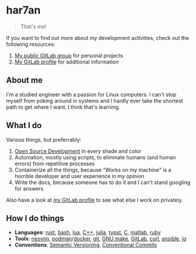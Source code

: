 # har7an

> That's me!

If you want to find out more about my development activities, check out the
following resources:

1. [My public GitLab group][02] for personal projects
1. [My GitLab profile][01] for additional information

[01]: https://gitlab.com/hartan
[02]: https://gitlab.com/hartang


## About me

I'm a studied engineer with a passion for Linux computers. I can't stop myself
from poking around in systems and I hardly ever take the shortest path to get
where I want. I think that's learning.


## What I do

Various things, but preferrably:

1. [Open Source Development][b1] in every shade and color
1. Automation, mostly using scripts, to eliminate humans (and human errors)
   from repetitive processes
1. Containerize all the things, because "Works on my machine" is a horrible
   developer and user experience in my opinion
1. Write the docs, because someone has to do it and I can't stand googling for
   answers

Also have a look at [my GitLab profile][01] to see what else I work on
privately.

[b1]: https://github.com/har7an?tab=repositories&q=&type=fork


## How I do things

- **Languages**: [rust][c0], [bash][c1], [lua][c2], [C++][c3], [julia][c4],
  [typst][c5], [C][c6], [matlab][c7], [ruby][c19]
- **Tools**: [neovim][c15], [podman][c8]/[docker][c9], [git][c10], [GNU
  make][c11], [GitLab][c12], [curl][c13], [ansible][c14], [jq][c18]
- **Conventions**: [Semantic Versioning][c16], [Conventional Commits][c17]

[c0]: https://www.rust-lang.org/
[c1]: https://www.gnu.org/software/bash/
[c2]: https://www.lua.org/
[c3]: https://isocpp.org/
[c4]: https://julialang.org/
[c5]: https://typst.app/
[c6]: https://www.c-language.org/
[c7]: https://www.mathworks.com/products/matlab.html
[c8]: https://podman.io/
[c9]: https://www.docker.com/
[c10]: https://git-scm.com/
[c11]: https://www.gnu.org/software/make/
[c12]: https://about.gitlab.com/
[c13]: https://curl.se/
[c14]: https://www.ansible.com/
[c15]: https://neovim.io/
[c16]: https://semver.org/spec/v2.0.0.html
[c17]: https://www.conventionalcommits.org/en/v1.0.0/
[c18]: https://jqlang.org/
[c19]: https://www.ruby-lang.org/en/
